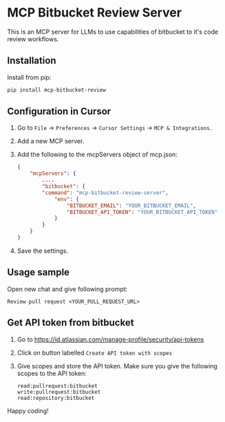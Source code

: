 # MCP Bitbucket Review Server

This is an MCP server for LLMs to use capabilities of bitbucket to it's code review workflows.

## Installation

Install from pip:

```bash
pip install mcp-bitbucket-review
```

## Configuration in Cursor

1.  Go to `File` -> `Preferences` -> `Cursor Settings` -> `MCP & Integrations`.

2.  Add a new MCP server.

3.  Add the following to the mcpServers object of mcp.json:
    ```json
    {
        "mcpServers": {
            ....
            "bitbucket": {
            "command": "mcp-bitbucket-review-server",
                "env": {
                    "BITBUCKET_EMAIL": "YOUR_BITBUCKET_EMAIL",
                    "BITBUCKET_API_TOKEN": "YOUR_BITBUCKET_API_TOKEN"
                }
            }
        }
    }

4.  Save the settings.

## Usage sample

Open new chat and give following prompt:

`Review pull request <YOUR_PULL_REQUEST_URL>`


## Get API token from bitbucket

1. Go to https://id.atlassian.com/manage-profile/security/api-tokens

2. Click on button labelled `Create API token with scopes`

3. Give scopes and store the API token. Make sure you give the following scopes to the API token:
    ```
    read:pullrequest:bitbucket
    write:pullrequest:bitbucket
    read:repository:bitbucket
    ```

Happy coding!
